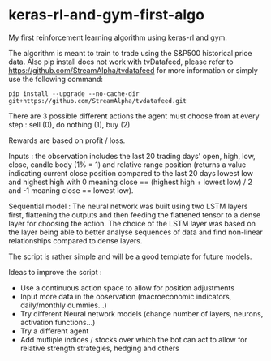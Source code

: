 # keras-rl-and-gym-first-algo
My first reinforcement learning algorithm using keras-rl and gym.

The algorithm is meant to train to trade using the S&P500 historical price data. 
Also pip install does not work with tvDatafeed, please refer to https://github.com/StreamAlpha/tvdatafeed  for more information or simply use the following command:
	
	pip install --upgrade --no-cache-dir git+https://github.com/StreamAlpha/tvdatafeed.git

There are 3 possible different actions the agent must choose from at every step : sell (0), do nothing (1), buy (2)

Rewards are based on profit / loss.

Inputs : the observation includes the last 20 trading days' open, high, low, close, candle body (1% = 1) and relative range position (returns a value indicating current close position compared to the last 20 days lowest low and highest high with 0 meaning close == (highest high + lowest low) / 2 and -1 meaning close == lowest low).

Sequential model : The neural network was built using two LSTM layers first, flattening the outputs and then feeding the flattened tensor to a dense layer for choosing the action. The choice of the LSTM layer was based on the layer being able to better analyse sequences of data and find non-linear relationships compared to dense layers.


The script is rather simple and will be a good template for future models. 

Ideas to improve the script :

- Use a continuous action space to allow for position adjustments 
- Input more data in the observation (macroeconomic indicators, daily/monthly dummies...) 
- Try different Neural network models (change number of layers, neurons, activation functions...) 
- Try a different agent 
- Add mutliple indices / stocks over which the bot can act to allow for relative strength strategies, hedging and others
